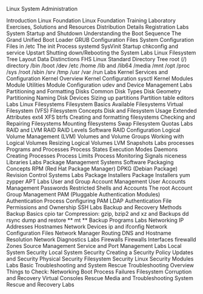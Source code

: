 Linux System Administration

Introduction
Linux Foundation
Linux Foundation Training
Laboratory Exercises, Solutions and Resources
Distribution Details
Registration
Labs
System Startup and Shutdown
Understanding the Boot Sequence
The Grand Unified Boot Loader
GRUB Configuration Files
System Configuration Files in /etc
The init Process
systemd
SysVinit Startup
chkconfig and service
Upstart
Shutting down/Rebooting the System
Labs
Linux Filesystem Tree Layout
Data Distinctions
FHS Linux Standard Directory Tree
root (/) directory
/bin
/boot
/dev
/etc
/home
/lib and /lib64
/media
/mnt
/opt
/proc
/sys
/root
/sbin
/srv
/tmp
/usr
/var
/run
Labs
Kernel Services and Configuration
Kernel Overview
Kernel Configuration
sysctl
Kernel Modules
Module Utilities
Module Configuration
udev and Device Management
Labs
Partitioning and Formatting Disks
Common Disk Types
Disk Geometry
Partitioning
Naming Disk Devices
Sizing up partitions
Partition table editors
Labs
Linux Filesystems
Filesystem Basics
Available Filesystems
Virtual Filesystem (VFS)
Filesystem Concepts
Disk and Filesystem Usage
Extended Attributes
ext4
XFS
btrfs
Creating and formatting filesystems
Checking and Repairing Filesystems
Mounting filesystems
Swap
Filesystem Quotas
Labs
RAID and LVM
RAID
RAID Levels
Software RAID Configuration
Logical Volume Management (LVM)
Volumes and Volume Groups
Working with Logical Volumes
Resizing Logical Volumes
LVM Snapshots
Labs
processes
Programs and Processes
Process States
Execution Modes
Daemons
Creating Processes
Process Limits
Process Monitoring
Signals
niceness
Libraries
Labs
Package Management Systems
Software Packaging Concepts
RPM (Red Hat Package Manager)
DPKG (Debian Package)
Revision Control Systems
Labs
Package Installers
Package Installers
yum
zypper
APT
Labs
User and Group Account Management
User Accounts
Management
Passwords
Restricted Shells and Accounts
The root Account
Group Management
PAM (Pluggable Authentication Modules)
Authentication Process
Configuring PAM
LDAP Authentication
File Permissions and Ownership
SSH
Labs
Backup and Recovery Methods
Backup Basics
cpio
tar
Compression: gzip, bzip2 and xz and Backups
dd
rsync
dump and restore **
mt **
Backup Programs
Labs
Networking
IP Addresses
Hostnames
Network Devices
ip and ifconfig
Network Configuration Files
Network Manager
Routing
DNS and Hostname Resolution
Network Diagnostics
Labs
Firewalls
Firewalls
Interfaces
firewalld
Zones
Source Management
Service and Port Management
Labs
Local System Security
Local System Security
Creating a Security Policy
Updates and Security
Physical Security
Filesystem Security
Linux Security Modules
Labs
Basic Troubleshooting and System Rescue
Troubleshooting Overview
Things to Check: Networking
Boot Process Failures
Filesystem Corruption and Recovery
Virtual Consoles
Rescue Media and Troubleshooting
System Rescue and Recovery
Labs
